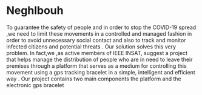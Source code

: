 # Neghlbouh
To guarantee the safety of people and in order to stop the COVID-19 spread ,we need to limit these movements in a  controlled and managed  fashion in order to avoid  unnecessary social contact and also to track and monitor infected citizens and potential threats . Our solution solves this very problem. In fact,we ,as active members of IEEE INSAT, suggest a project that helps manage the distribution of people who are in need to leave their premises through a platform that serves as a medium for controlling this movement using a gps tracking bracelet in a simple, intelligent and  efficient way .  Our project contains two main  components  the platform and the electronic gps bracelet
